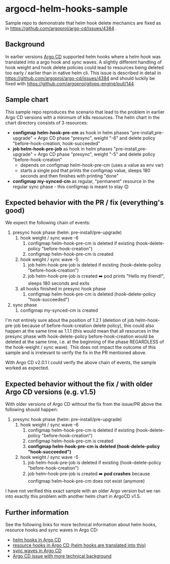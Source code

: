 # argocd-helm-hooks-sample
Sample repo to demonstrate that helm hook delete mechanics are fixed as in https://github.com/argoproj/argo-cd/issues/4384 .

## Background
In earlier versions [Argo CD](https://github.com/argoproj/argo-cd) supported helm hooks where a helm hook was translated into a argo hook and sync waves. A slightly different handling of hook weight and hook delete policies could lead to resources being deleted too early / earlier than in native helm cli. This issue is described in detail in https://github.com/argoproj/argo-cd/issues/4384 and should luckily be fixed with https://github.com/argoproj/gitops-engine/pull/144.

## Sample chart
This sample repo reproduces the scenario that lead to the problem in earlier Argo CD versions with a minimum of k8s resources. The helm chart in the chart directory consists of 3 resources:

- **configmap helm-hook-pre-cm** as hook in helm phases "pre-install,pre-upgrade" = Argo CD phase "presync", weight "-6" and delete policy "before-hook-creation, hook-succeeded"
- **job helm-hook-pre-job** as hook in helm phases "pre-install,pre-upgrade" = Argo CD phase "presync", weight "-5" and delete policy "before-hook-creation"
    - depends on configmap helm-hook-pre-cm (uses a value as env var)
    - starts a single pod that prints the configmap value, sleeps 180 seconds and then finishes with printing "done"
- **configmap my-synced-cm** as regular, "permanent" resource in the regular sync phase - this configmap is meant to stay :blush:

## Expected behavior with the PR / fix (everything's good)
We expect the following chain of events:

1. presync hook phase (helm: pre-install/pre-upgrade)
    1. hook weight / sync wave -6
        1. configmap helm-hook-pre-cm is deleted if existing (hook-delete-policy "before-hook-creation")
        2. configmap helm-hook-pre-cm is created
    2. hook weight / sync wave -5
        1. job helm-hook-pre-job is deleted if existing (hook-delete-policy "before-hook-creation")
        2. job helm-hook-pre-job is created :arrow_right: pod prints "Hello my friend!", sleeps 180 seconds and exits
    3. all hooks finished in presync hook phase
        1. configmap helm-hook-pre-cm is deleted (hook-delete-policy "hook-succeeded")
2. sync phase
    1. configmap my-synced-cm is created

I'm not entirely sure about the position of 1.2.1 (deletion of job helm-hook-pre-job because of before-hook-creation delete policy), this could also happen at the same time as 1.1.1 (this would mean that all resources in the presync phase with hook-delete-policy before-hook-creation would be deleted at the same time, i.e. at the beginning of the phase REGARDLESS of the hook-weight / sync wave).
This does not impact the outcome of this sample and is irrelevant to verify the fix in the PR mentioned above.

With Argo CD v2.0.1 I could verify the above chain of events, the sample worked as expected.

## Expected behavior without the fix / with older Argo CD versions (e.g. v1.5)
With older versions of Argo CD without the fix from the issue/PR above the following should happen:

1. presync hook phase (helm: pre-install/pre-upgrade)
    1. hook weight / sync wave -6
        1. configmap helm-hook-pre-cm is deleted if existing (hook-delete-policy "before-hook-creation")
        2. configmap helm-hook-pre-cm is created
        3. **configmap helm-hook-pre-cm is deleted (hook-delete-policy "hook-succeeded")**
    2. hook weight / sync wave -5
        1. job helm-hook-pre-job is deleted if existing (hook-delete-policy "before-hook-creation")
        2. job helm-hook-pre-job is created :arrow_right: **pod crashes** because configmap helm-hook-pre-cm does not exist (anymore)

I have not verified this exact sample with an older Argo version but we ran into exactly this problem with another helm chart in ArgoCD v1.5.

## Further information
See the following links for more technical information about helm hooks, resource hooks and sync waves in Argo CD:

- [helm hooks in Argo CD](https://argoproj.github.io/argo-cd/user-guide/helm/#helm-hooks)
- [resource hooks in Argo CD (helm hooks are translated into this)](https://argoproj.github.io/argo-cd/user-guide/resource_hooks/)
- [sync waves in Argo CD](https://argoproj.github.io/argo-cd/user-guide/sync-waves/)
- [Argo CD issue with more technical background](https://github.com/argoproj/argo-cd/issues/4384)